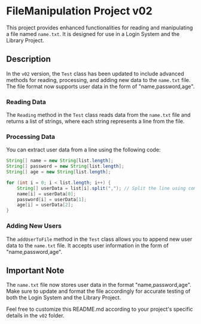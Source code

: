 # FileManipulation Project v02

This project provides enhanced functionalities for reading and manipulating a file named `name.txt`. It is designed for use in a Login System and the Library Project.

## Description

In the `v02` version, the `Test` class has been updated to include advanced methods for reading, processing, and adding new data to the `name.txt` file. The file format now supports user data in the form of "name,password,age".

### Reading Data

The `Reading` method in the `Test` class reads data from the `name.txt` file and returns a list of strings, where each string represents a line from the file.

### Processing Data

You can extract user data from a line using the following code:

```java
String[] name = new String[list.length];
String[] password = new String[list.length];
String[] age = new String[list.length];

for (int i = 0; i < list.length; i++) {
    String[] userData = list[i].split(","); // Split the line using commas
    name[i] = userData[0];
    password[i] = userData[1];
    age[i] = userData[2];
}
```

### Adding New Users

The `addUserToFile` method in the `Test` class allows you to append new user data to the `name.txt` file. It accepts user information in the form of "name,password,age".

## Important Note

The `name.txt` file now stores user data in the format "name,password,age". Make sure to update and format the file accordingly for accurate testing of both the Login System and the Library Project.

Feel free to customize this README.md according to your project's specific details in the `v02` folder.